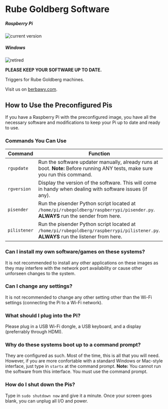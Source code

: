 # Rube Goldberg Software
##### Raspberry Pi 

![current version](https://img.shields.io/badge/current%20version-0.2.0__37-brightgreen.svg)

##### Windows 

![retired](https://img.shields.io/badge/current%20version-retired-red.svg)

**PLEASE KEEP YOUR SOFTWARE UP TO DATE.**

Triggers for Rube Goldberg machines.

Visit us on [berbawy.com](http://berbawy.com/makers).


## How to Use the Preconfigured Pis
If you have a Raspberry Pi with the preconfigured image, you have all the necessary software and modifications to keep your Pi up to date and ready to use.
### Commands You Can Use
| Command |            Function           |
|---------|-------------------------------|
| `rgupdate` | Run the software updater manually, already runs at boot. **Note:** Before running ANY tests, make sure you run this command. |
| `rgversion` | Display the version of the software. This will come in handy when dealing with software issues (if any).|
| `pisender` | Run the pisender Python script located at `/home/pi/rubegoldberg/raspberrypi/pisender.py`. **ALWAYS** run the sender from here. |
| `pilistener` | Run the pisender Python script located at `/home/pi/rubegoldberg/raspberrypi/pilistener.py`. **ALWAYS** run the listener from here. |
### Can I install my own software/games on these systems?
It is not recommended to install any other applications on these images as they may interfere with the network port availability or cause other unforseen changes to the system.
### Can I change any settings?
It is not recommended to change any other setting other than the Wi-Fi settings (connecting the Pi to a Wi-Fi network).
### What should I plug into the Pi?
Please plug in a USB Wi-Fi dongle, a USB keyboard, and a display (preferrably through HDMI).
### Why do these systems boot up to a command prompt?
They are configured as such. Most of the time, this is all that you will need. However, if you are more confortable with a standard Windows or Mac-style interface, just type in `startx` at the command prompt.
**Note:** You cannot run the software from this interface. You must use the command prompt.
### How do I shut down the Pis?
Type in `sudo shutdown now` and give it a minute. Once your screen goes blank, you can unplug all I/O and power.
